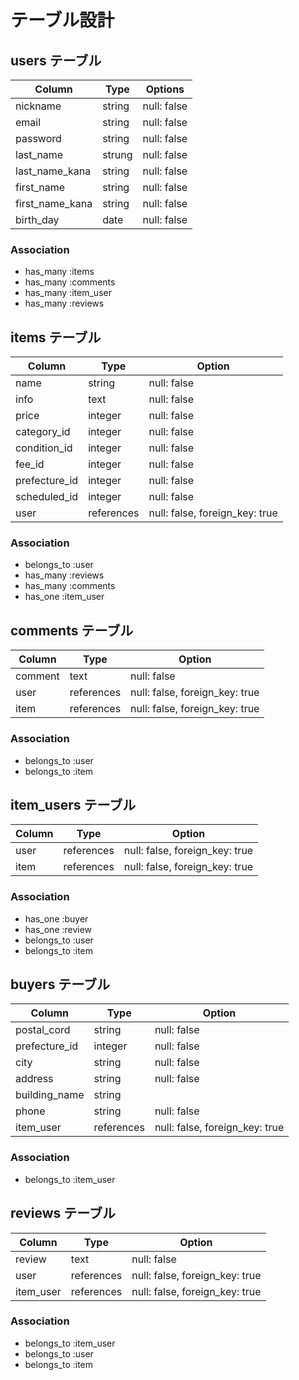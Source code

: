 # テーブル設計

## users テーブル

| Column          | Type   | Options     |
| --------------- | ------ | ----------- |
| nickname        | string | null: false |
| email           | string | null: false |
| password        | string | null: false |
| last_name       | strung | null: false |
| last_name_kana  | string | null: false |
| first_name      | string | null: false |
| first_name_kana | string | null: false |
| birth_day       | date   | null: false |

### Association
- has_many :items
- has_many :comments
- has_many :item_user
- has_many :reviews

## items テーブル

| Column        | Type       | Option                         |
| ------------- | ---------- | ------------------------------ |
| name          | string     | null: false                    |
| info          | text       | null: false                    |
| price         | integer    | null: false                    |
| category_id   | integer    | null: false                    |
| condition_id  | integer    | null: false                    |
| fee_id        | integer    | null: false                    |
| prefecture_id | integer    | null: false                    |
| scheduled_id  | integer    | null: false                    |
| user          | references | null: false, foreign_key: true |

### Association
- belongs_to :user
- has_many :reviews
- has_many :comments
- has_one :item_user

## comments テーブル

| Column  | Type       | Option                         |
| ------- | ---------- | ------------------------------ |
| comment | text       | null: false                    |
| user    | references | null: false, foreign_key: true |
| item    | references | null: false, foreign_key: true |

### Association
- belongs_to :user
- belongs_to :item

## item_users テーブル

| Column | Type       | Option                         |
| ------ | ---------- | ------------------------------ |
| user   | references | null: false, foreign_key: true |
| item   | references | null: false, foreign_key: true |

### Association
- has_one :buyer
- has_one :review
- belongs_to :user
- belongs_to :item

## buyers テーブル

| Column        | Type       | Option                         |
| ------------- | ---------- | ------------------------------ |
| postal_cord   | string     | null: false                    |
| prefecture_id | integer    | null: false                    |
| city          | string     | null: false                    |
| address       | string     | null: false                    |
| building_name | string     |                                |
| phone         | string     | null: false                    |
| item_user     | references | null: false, foreign_key: true |

### Association
- belongs_to :item_user

## reviews テーブル
| Column      | Type       | Option                         |
| ----------- | ---------- | ------------------------------ |
| review      | text       | null: false                    |
| user        | references | null: false, foreign_key: true |
| item_user   | references | null: false, foreign_key: true |

### Association
- belongs_to :item_user
- belongs_to :user
- belongs_to :item